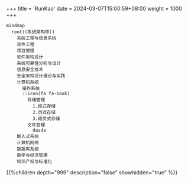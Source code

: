 +++
title = 'RunKao'
date = 2024-03-07T15:00:59+08:00
weight = 1000
+++


```mermaid
mindmap
  root((系统架构师))
    系统工程与信息系统
    软件工程
    项目管理
    软件架构设计
    系统可靠性分析与设计
    信息安全技术
    安全架构设计理论与实践
    计算机系统
      操作系统
      ::icon(fa fa-book)
        存储管理
          1.段式存储
          2.页式存储
          3.段页式存储
        文件管理
          dasda
    嵌入式系统
    计算机网络
    数据库系统
    数学与经济管理
    知识产权与标准化
```

{{%children depth="999" description="false" showhidden="true" %}}